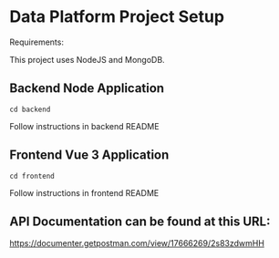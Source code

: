 # Data Platform Project Setup

Requirements:

This project uses NodeJS and MongoDB.

## Backend Node Application
```
cd backend
```
Follow instructions in backend README

## Frontend Vue 3 Application
```
cd frontend
```
Follow instructions in frontend README

## API Documentation can be found at this URL:
https://documenter.getpostman.com/view/17666269/2s83zdwmHH
